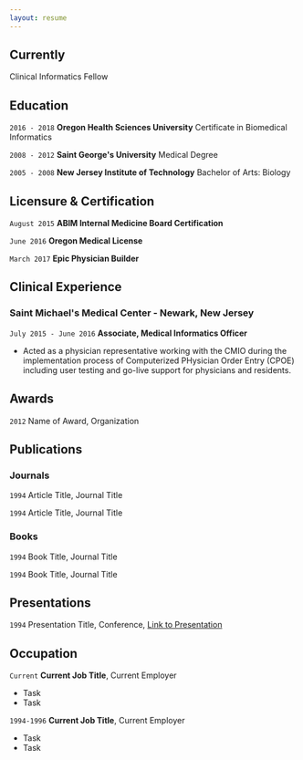 ```yaml
---
layout: resume
---
```

## Currently

Clinical Informatics Fellow

## Education

`2016 - 2018`
__Oregon Health Sciences University__
Certificate in Biomedical Informatics

`2008 - 2012`
__Saint George's University__
Medical Degree

`2005 - 2008`
__New Jersey Institute of Technology__
Bachelor of Arts: Biology

## Licensure & Certification

`August 2015`
__ABIM Internal Medicine Board Certification__

`June 2016`
__Oregon Medical License__

`March 2017`
__Epic Physician Builder__

## Clinical Experience

### Saint Michael's Medical Center - Newark, New Jersey

`July 2015 - June 2016`
__Associate, Medical Informatics Officer__
* Acted as a physician representative working with the CMIO during the implementation process of Computerized PHysician
Order Entry (CPOE) including user testing and go-live support for physicians and residents.

## Awards

`2012`
Name of Award, Organization 

## Publications

<!-- A list is also available [online](https://scholar.google.co.uk/citations?user=LTOTl0YAAAAJ) -->

### Journals

`1994`
Article Title, Journal Title

`1994`
Article Title, Journal Title

### Books

`1994`
Book Title, Journal Title

`1994`
Book Title, Journal Title


## Presentations

`1994`
Presentation Title, Conference, <a href="https://MyWebsite.tld/presentation1">Link to Presentation</a>


## Occupation

`Current`
__Current Job Title__, Current Employer 

- Task
- Task

`1994-1996`
__Current Job Title__, Current Employer 

- Task
- Task



<!-- ### Footer

Last updated: May 2013 -->


